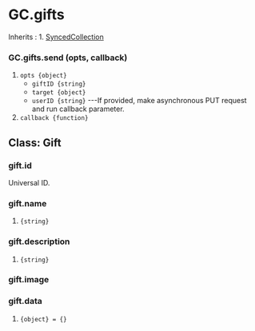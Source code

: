 # GC.gifts

Inherits
:    1. [SyncedCollection](./gc-synced-collection.html)

### GC.gifts.send (opts, callback)
1. `opts {object}`
	* `giftID {string}`
	* `target {object}`	
	* `userID {string}` ---If provided, make asynchronous PUT request and run callback parameter.
2. `callback {function}`


## Class: Gift

### gift.id

Universal ID.

### gift.name
1. `{string}`

### gift.description
1. `{string}`

### gift.image

### gift.data
1. `{object} = {}`
